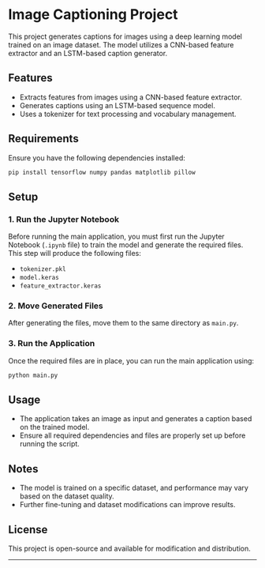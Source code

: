 # Image Captioning Project

This project generates captions for images using a deep learning model trained on an image dataset. The model utilizes a CNN-based feature extractor and an LSTM-based caption generator.

## Features
- Extracts features from images using a CNN-based feature extractor.
- Generates captions using an LSTM-based sequence model.
- Uses a tokenizer for text processing and vocabulary management.

## Requirements
Ensure you have the following dependencies installed:

```bash
pip install tensorflow numpy pandas matplotlib pillow
```

## Setup
### 1. Run the Jupyter Notebook
Before running the main application, you must first run the Jupyter Notebook (`.ipynb` file) to train the model and generate the required files. This step will produce the following files:
- `tokenizer.pkl`
- `model.keras`
- `feature_extractor.keras`

### 2. Move Generated Files
After generating the files, move them to the same directory as `main.py`.

### 3. Run the Application
Once the required files are in place, you can run the main application using:

```bash
python main.py
```

## Usage
- The application takes an image as input and generates a caption based on the trained model.
- Ensure all required dependencies and files are properly set up before running the script.

## Notes
- The model is trained on a specific dataset, and performance may vary based on the dataset quality.
- Further fine-tuning and dataset modifications can improve results.

## License
This project is open-source and available for modification and distribution.

---


